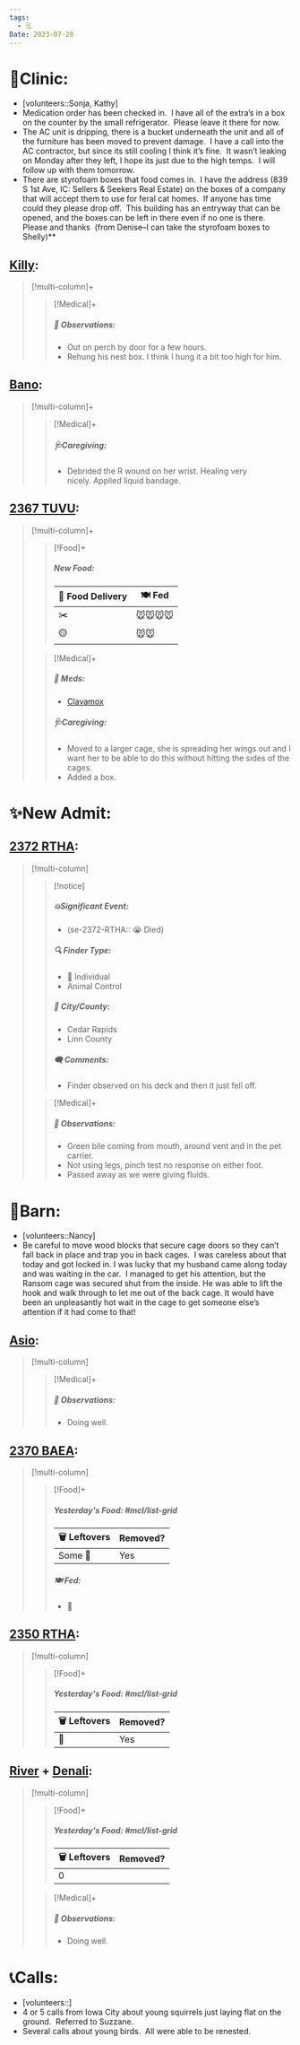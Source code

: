 ```yaml
---
tags:
  - 🗒️
Date: 2023-07-28
---
```


# 🏥Clinic:
- [volunteers::Sonja, Kathy]
- Medication order has been checked in.  I have all of the extra’s in a box on the counter by the small refrigerator.  Please leave it there for now.  
- The AC unit is dripping, there is a bucket underneath the unit and all of the furniture has been moved to prevent damage.  I have a call into the AC contractor, but since its still cooling I think it’s fine.  It wasn’t leaking on Monday after they left, I hope its just due to the high temps.  I will follow up with them tomorrow.
- There are styrofoam boxes that food comes in.  I have the address (839 S 1st Ave, IC: Sellers & Seekers Real Estate) on the boxes of a company that will accept them to use for feral cat homes.  If anyone has time could they please drop off.  This building has an entryway that can be opened, and the boxes can be left in there even if no one is there. Please and thanks  (from Denise–I can take the styrofoam boxes to Shelly)**

## [Killy](../RARE%20Birds/Ed%20Birds/Killy.md):
> [!multi-column]+
>
>> [!Medical]+
>> ##### 🔭 Observations:
>> - Out on perch by door for a few hours. 
>> - Rehung his nest box. I think I hung it a bit too high for him.

## [Bano](../RARE%20Birds/Ed%20Birds/Bano.md):
> [!multi-column]+
>> [!Medical]+
>> ##### 🩺Caregiving:
>> - Debrided the R wound on her wrist. Healing very nicely. Applied liquid bandage.

## [2367 TUVU](../RARE%20Birds/2367%20TUVU.md):
> [!multi-column]+
>
>> [!Food]+
>> ##### New Food:
>> |🚚 Food Delivery| 🍽️ Fed|
>> |---|---|
>>|✂️|🐭🐭🐭🐭|
>>|🟡|🐭🐭|
>
>> [!Medical]+
>> ##### 💊 Meds:
>> - [Clavamox](../Admin/Codes/Medication/Clavamox.md)
>>
>> ##### 🩺Caregiving:
>> - Moved to a larger cage, she is spreading her wings out and I want her to be able to do this without hitting the sides of the cages. 
>> - Added a box. 

# ✨New Admit:

## [2372 RTHA](../RARE%20Birds/2372%20RTHA.md):
> [!multi-column]
>
>> [!notice]
>> ##### 💥Significant Event:
>> - (se-2372-RTHA:: 😭 Died)
>>
>> ##### 🔍 Finder Type:
>> - 🧑 Individual
>> - Animal Control
>>
>> ##### 🌆 City/County:
>> - Cedar Rapids
>> - Linn County
>>
>>##### 🗨️ Comments:
>>- Finder observed on his deck and then it just fell off. 
>
>
>> [!Medical]+
>> ##### 🔭 Observations:
>> - Green bile coming from mouth, around vent and in the pet carrier. 
>> - Not using legs, pinch test no response on either foot.
>> - Passed away as we were giving fluids.
>>

# 🏡Barn:
- [volunteers::Nancy]
- Be careful to move wood blocks that secure cage doors so they can’t fall back in place and trap you in back cages.  I was careless about that today and got locked in. I was lucky that my husband came along today and was waiting in the car.  I managed to get his attention, but the Ransom cage was secured shut from the inside. He was able to lift the hook and walk through to let me out of the back cage. It would have been an unpleasantly hot wait in the cage to get someone else’s attention if it had come to that!

## [Asio](../RARE%20Birds/Ed%20Birds/Asio.md):
> [!multi-column]
>
>> [!Medical]+
>> ##### 🔭 Observations:
>> - Doing well.

## [2370 BAEA](../RARE%20Birds/2370%20BAEA.md):
> [!multi-column]
>
>> [!Food]+
>> ##### Yesterday's Food: #mcl/list-grid
>> |🗑️ Leftovers| Removed?
>> |---|---|
>>|Some 🐰|Yes
>>
>> ##### 🍽️ Fed:
>> - 🐀

## [2350 RTHA](../RARE%20Birds/2350%20RTHA.md):
> [!multi-column]
>
>> [!Food]+
>> ##### Yesterday's Food: #mcl/list-grid
>> |🗑️ Leftovers| Removed?
>> |---|---|
>>|🐀|Yes
>>

## [River](../RARE%20Birds/Ed%20Birds/River.md) + [Denali](../RARE%20Birds/Ed%20Birds/Denali.md):
> [!multi-column]
>
>> [!Food]+
>> ##### Yesterday's Food: #mcl/list-grid
>> |🗑️ Leftovers| Removed?
>> |---|---|
>>|0|
>>
>
>> [!Medical]+
>> ##### 🔭 Observations:
>> - Doing well.

# 📞Calls:
- [volunteers::]
- 4 or 5 calls from Iowa City about young squirrels just laying flat on the ground.  Referred to Suzzane.
- Several calls about young birds.  All were able to be renested.
